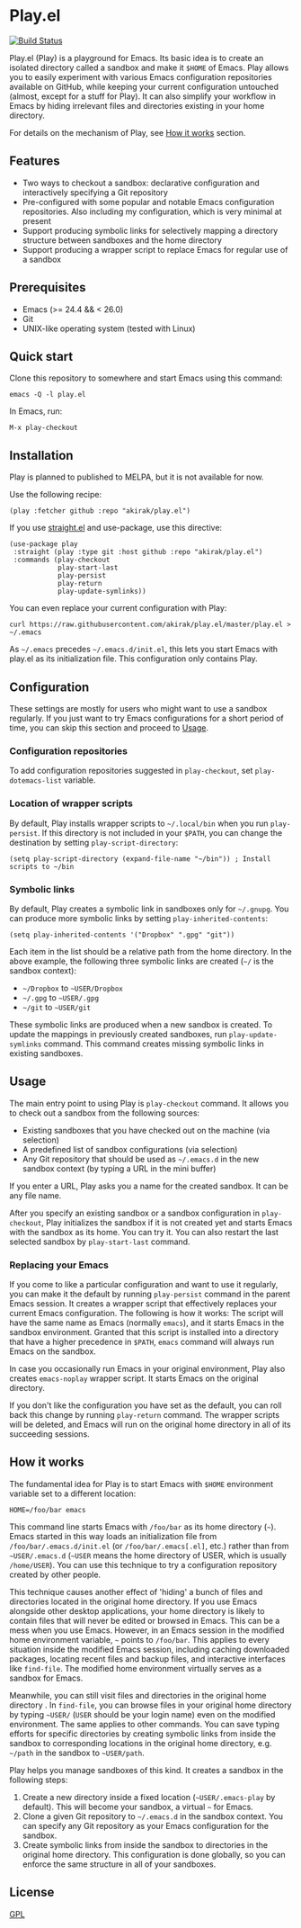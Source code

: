 # Play.el

[![Build Status](https://travis-ci.org/akirak/play.el.svg?branch=master)](https://travis-ci.org/akirak/play.el)

Play.el (Play) is a playground for Emacs. Its basic idea is to create an isolated directory called a sandbox and make it `$HOME` of Emacs. Play allows you to easily experiment with various Emacs configuration repositories available on GitHub, while keeping your current configuration untouched (almost, except for a stuff for Play). It can also simplify your workflow in Emacs by hiding irrelevant files and directories existing in your home directory. 

For details on the mechanism of Play, see [How it works](#how-it-works) section.

## Features

- Two ways to checkout a sandbox: declarative configuration and interactively specifying a Git repository
- Pre-configured with some popular and notable Emacs configuration repositories. Also including my configuration, which is very minimal at present
- Support producing symbolic links for selectively mapping a directory structure between sandboxes and the home directory
- Support producing a wrapper script to replace Emacs for regular use of a sandbox

## Prerequisites

- Emacs (>= 24.4 && < 26.0)
- Git
- UNIX-like operating system (tested with Linux)

## Quick start

Clone this repository to somewhere and start Emacs using this command:

    emacs -Q -l play.el

In Emacs, run:

    M-x play-checkout

## Installation

Play is planned to published to MELPA, but it is not available for now. 

Use the following recipe:

```
(play :fetcher github :repo "akirak/play.el")
```

If you use [straight.el](https://github.com/raxod502/straight.el) and use-package, use this directive:

```emacs-lisp
(use-package play
 :straight (play :type git :host github :repo "akirak/play.el")
 :commands (play-checkout
            play-start-last
            play-persist
            play-return
            play-update-symlinks))
```

You can even replace your current configuration with Play:

```shell
curl https://raw.githubusercontent.com/akirak/play.el/master/play.el > ~/.emacs
```

As `~/.emacs` precedes `~/.emacs.d/init.el`, this lets you start Emacs with play.el as its initialization file. This configuration only contains Play. 

## Configuration

These settings are mostly for users who might want to use a sandbox regularly. If you just want to try Emacs configurations for a short period of time, you can skip this section and proceed to [Usage](#usage).

### Configuration repositories

To add configuration repositories suggested in `play-checkout`, set `play-dotemacs-list` variable. 

### Location of wrapper scripts

By default, Play installs wrapper scripts to `~/.local/bin` when you run `play-persist`. If this directory is not included in your `$PATH`, you can change the destination by setting `play-script-directory`:

```emacs-lisp
(setq play-script-directory (expand-file-name "~/bin")) ; Install scripts to ~/bin
```

### Symbolic links

By default, Play creates a symbolic link in sandboxes only for `~/.gnupg`. You can produce more symbolic links by setting `play-inherited-contents`:

```emacs-lisp
(setq play-inherited-contents '("Dropbox" ".gpg" "git"))
```

Each item in the list should be a relative path from the home directory. In the above example, the following three symbolic links are created (`~/` is the sandbox context):

- `~/Dropbox` to `~USER/Dropbox` 
- `~/.gpg` to `~USER/.gpg` 
- `~/git` to `~USER/git` 

These symbolic links are produced when a new sandbox is created. To update the mappings in previously created sandboxes, run `play-update-symlinks` command. This command creates missing symbolic links in existing sandboxes. 

## Usage

The main entry point to using Play is `play-checkout` command. It allows you to check out a sandbox from the following sources:

- Existing sandboxes that you have checked out on the machine (via selection)
- A predefined list of sandbox configurations (via selection)
- Any Git repository that should be used as `~/.emacs.d` in the new sandbox context (by typing a URL in the mini buffer)

If you enter a URL, Play asks you a name for the created sandbox. It can be any file name. 

After you specify an existing sandbox or a sandbox configuration in `play-checkout`, Play initializes the sandbox if it is not created yet and starts Emacs with the sandbox as its home. You can try it. You can also restart the last selected sandbox by `play-start-last` command. 

### Replacing your Emacs

If you come to like a particular configuration and want to use it regularly, you can make it the default by running `play-persist` command in the parent Emacs session. It creates a wrapper script that effectively replaces your current Emacs configuration. The following is how it works: The script will have the same name as Emacs (normally `emacs`), and it starts Emacs in the sandbox environment. Granted that this script is installed into a directory that have a higher precedence in  `$PATH`, `emacs` command will always run Emacs on the sandbox. 

In case you occasionally run Emacs in your original environment, Play also creates `emacs-noplay` wrapper script. It starts Emacs on the original directory. 

If you don't like the configuration you have set as the default, you can roll back this change by running `play-return` command. The wrapper scripts will be deleted, and Emacs will run on the original home directory in all of its succeeding sessions. 

## How it works

The fundamental idea for Play is to start Emacs with `$HOME` environment variable set to a different location:

    HOME=/foo/bar emacs

This command line starts Emacs with `/foo/bar` as its home directory (`~`). Emacs started in this way loads an initialization file from `/foo/bar/.emacs.d/init.el` (or `/foo/bar/.emacs[.el]`, etc.) rather than from `~USER/.emacs.d` (`~USER` means the home directory of USER, which is usually `/home/USER`). You can use this technique to try a configuration repository created by other people. 

This technique causes another effect of 'hiding' a bunch of files and directories located in the original home directory. If you use Emacs alongside other desktop applications, your home directory is likely to contain files that will never be edited or browsed in Emacs. This can be a mess when you use Emacs. However, in an Emacs session in the modified home environment variable, `~` points to `/foo/bar`. This applies to every situation inside the modified Emacs session, including caching downloaded packages, locating recent files and backup files, and interactive interfaces like `find-file`. The modified home environment virtually serves as a sandbox for Emacs. 

Meanwhile, you can still visit files and directories in the original home directory . In `find-file`, you can browse files in your original home directory by typing `~USER/` (`USER` should be your login name) even on the modified environment. The same applies to other commands. You can save typing efforts for specific directories by creating symbolic links from inside the sandbox to corresponding locations in the original home directory, e.g. `~/path` in the sandbox to `~USER/path`.

Play helps you manage sandboxes of this kind. It creates a sandbox in the following steps:

1. Create a new directory inside a fixed location (`~USER/.emacs-play` by default). This will become your sandbox, a virtual `~` for Emacs. 
2. Clone a given Git repository to `~/.emacs.d` in the sandbox context. You can specify any Git repository as your Emacs configuration for the sandbox. 
3. Create symbolic links from inside the sandbox to directories in the original home directory. This configuration is done globally, so you can enforce the same structure in all of your sandboxes. 

## License

[GPL](LICENSE.txt)
